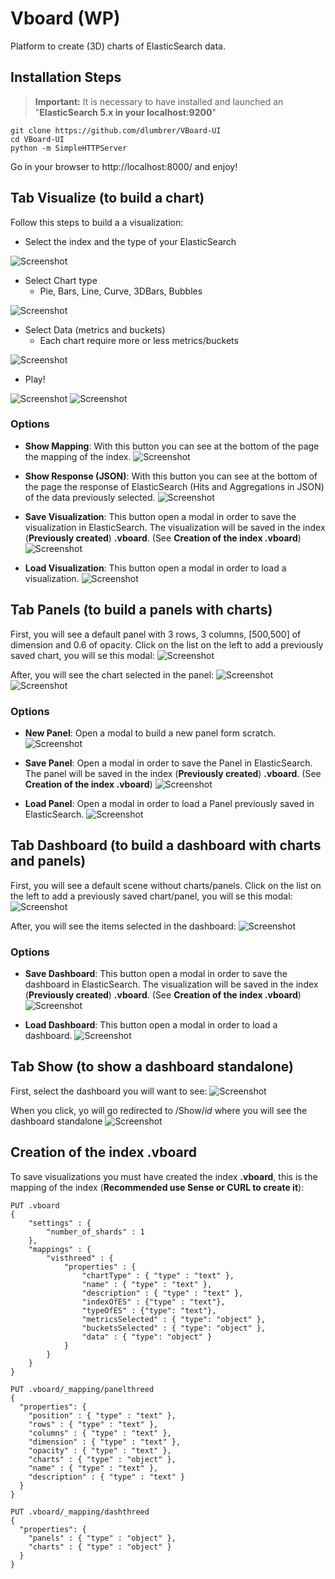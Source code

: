 # Vboard (WP)
Platform to create (3D) charts of ElasticSearch data.

## Installation Steps

> **Important:** It is necessary to have installed and launched an  "**ElasticSearch 5.x in your localhost:9200**"
```
git clone https://github.com/dlumbrer/VBoard-UI
cd VBoard-UI
python -m SimpleHTTPServer
```

Go in your browser to http://localhost:8000/ and enjoy!


## Tab Visualize (to build a chart)

Follow this steps to build a a visualization:

* Select the index and the type of your ElasticSearch

![Screenshot](images/selectindex.png)

* Select Chart type
  * Pie, Bars, Line, Curve, 3DBars, Bubbles

![Screenshot](images/selectvistype.png)

* Select Data (metrics and buckets)
  * Each chart require more or less metrics/buckets

![Screenshot](images/selectdata.png)

* Play!

![Screenshot](images/example1.png)
![Screenshot](images/example2.png)


### Options

* **Show Mapping**: With this button you can see at the bottom of the page the mapping of the index.
![Screenshot](images/examplemapping.png)

* **Show Response (JSON)**: With this button you can see at the bottom of the page the response of ElasticSearch (Hits and Aggregations in JSON) of the data previously selected.
![Screenshot](images/exampleresponse.png)

* **Save Visualization**: This button open a modal in order to save the visualization in ElasticSearch. The visualization will be saved in the index (**Previously created**) **.vboard**. (See __Creation of the index .vboard__)
![Screenshot](images/examplesave.png)

* **Load Visualization**: This button open a modal in order to load a visualization.
![Screenshot](images/exampleload.png)


## Tab Panels (to build a panels with charts)

First, you will see a default panel with 3 rows, 3 columns, [500,500] of dimension and 0.6 of opacity. Click on the list on the left to add a previously saved chart, you will se this modal:
![Screenshot](images/exampleaddvistopanel.png)

After, you will see the chart selected in the panel:
![Screenshot](images/examplepanelbubbles.png)
![Screenshot](images/examplepanel2.png)


### Options

* **New Panel**: Open a modal to build a new panel form scratch.
![Screenshot](images/newpanelmodal.png)

* **Save Panel**: Open a modal in order to save the Panel in ElasticSearch. The panel will be saved in the index (**Previously created**) **.vboard**. (See __Creation of the index .vboard__)
![Screenshot](images/savepanelmodal.png)

* **Load Panel**: Open a modal in order to load a Panel previously saved in ElasticSearch.
![Screenshot](images/loadpanelmodal.png)

## Tab Dashboard (to build a dashboard with charts and panels)

First, you will see a default scene without charts/panels. Click on the list on the left to add a previously saved chart/panel, you will se this modal:
![Screenshot](images/exampleaddvistodash.png)

After, you will see the items selected in the dashboard:
![Screenshot](images/exampledashboard.png)

### Options

* **Save Dashboard**: This button open a modal in order to save the dashboard in ElasticSearch. The visualization will be saved in the index (**Previously created**) **.vboard**. (See __Creation of the index .vboard__)
![Screenshot](images/examplesavedash.png)

* **Load Dashboard**: This button open a modal in order to load a dashboard.
![Screenshot](images/exampleloaddash.png)


## Tab Show (to show a dashboard standalone)

First, select the dashboard you will want to see:
![Screenshot](images/exampleshow.png)

When you click, yo will go redirected to /Show/*id* where you will see the dashboard standalone
![Screenshot](images/examplestandalone.png)

## Creation of the index .vboard

To save visualizations you must have created the index **.vboard**, this is the mapping of the index (__Recommended use Sense or CURL to create it__):

```
PUT .vboard
{
    "settings" : {
        "number_of_shards" : 1
    },
    "mappings" : {
        "visthreed" : {
            "properties" : {
                "chartType" : { "type" : "text" },
                "name" : { "type" : "text" },
                "description" : { "type" : "text" },
                "indexOfES" : {"type" : "text"},
                "typeOfES" : {"type": "text"},
                "metricsSelected" : { "type": "object" },
                "bucketsSelected" : { "type": "object" },
                "data" : { "type": "object" }
            }
        }
    }
}

PUT .vboard/_mapping/panelthreed
{
  "properties": {
    "position" : { "type" : "text" },
    "rows" : { "type" : "text" },
    "columns" : { "type" : "text" },
    "dimension" : { "type" : "text" },
    "opacity" : { "type" : "text" },
    "charts" : { "type" : "object" },
    "name" : { "type" : "text" },
    "description" : { "type" : "text" }
  }
}

PUT .vboard/_mapping/dashthreed
{
  "properties": {
    "panels" : { "type" : "object" },
    "charts" : { "type" : "object" }
  }
}
```
